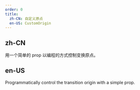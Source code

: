 ```yaml
---
order: 0
title:
  zh-CN: 自定义原点
  en-US: CustomOrigin
---
```


## zh-CN

用一个简单的 prop 以编程的方式控制变换原点。

## en-US

Programmatically control the transition origin with a simple prop.
